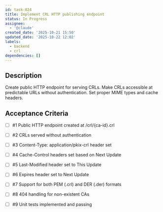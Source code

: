 ```yaml
---
id: task-024
title: Implement CRL HTTP publishing endpoint
status: In Progress
assignee:
  - '@claude'
created_date: '2025-10-21 15:50'
updated_date: '2025-10-22 12:02'
labels:
  - backend
  - crl
dependencies: []
---
```


## Description

<!-- SECTION:DESCRIPTION:BEGIN -->
Create public HTTP endpoint for serving CRLs. Make CRLs accessible at predictable URLs without authentication. Set proper MIME types and cache headers.
<!-- SECTION:DESCRIPTION:END -->

## Acceptance Criteria
<!-- AC:BEGIN -->
- [ ] #1 Public HTTP endpoint created at /crl/{ca-id}.crl
- [ ] #2 CRLs served without authentication
- [ ] #3 Content-Type: application/pkix-crl header set
- [ ] #4 Cache-Control headers set based on Next Update
- [ ] #5 Last-Modified header set to This Update
- [ ] #6 Expires header set to Next Update
- [ ] #7 Support for both PEM (.crl) and DER (.der) formats
- [ ] #8 404 handling for non-existent CAs

- [ ] #9 Unit tests implemented and passing
<!-- AC:END -->
